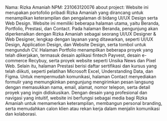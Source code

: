 Nama: Rizka Amaniah
NPM: 231063120076
about project:
Website ini merupakan portofolio pribadi Rizka Amaniah yang dirancang untuk menampilkan keterampilan dan pengalaman di bidang UI/UX Design serta Web Design. Website ini memiliki beberapa halaman utama, yaitu Beranda, Portfolio, Prestasi, dan Contact. Pada halaman Beranda, pengunjung akan diperkenalkan dengan Rizka Amaniah sebagai seorang UI/UX Designer & Web Designer, lengkap dengan layanan yang ditawarkan, seperti UI/UX Design, Application Design, dan Website Design, serta tombol untuk mengunduh CV. Halaman Portfolio menampilkan beberapa proyek yang telah dikerjakan, termasuk desain aplikasi fintech Payvest, desain e-commerce Recybuy, serta proyek website seperti Unsika News dan Pixel Web. Selain itu, halaman Prestasi berisi daftar sertifikasi dan kursus yang telah diikuti, seperti pelatihan Microsoft Excel, Understanding Data, dan Figma. Untuk mempermudah komunikasi, halaman Contact menyediakan formulir yang memungkinkan pengunjung mengirimkan pesan langsung dengan memasukkan nama, email, alamat, nomor telepon, serta detail proyek yang ingin didiskusikan. Dengan desain yang profesional dan navigasi yang intuitif, website ini berfungsi sebagai media bagi Rizka Amaniah untuk memamerkan keterampilan, membangun personal branding, serta memudahkan calon klien atau rekan kerja dalam menjalin komunikasi dan kolaborasi.
